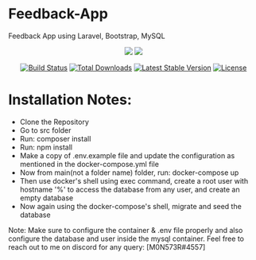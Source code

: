 # Feedback-App
Feedback App using Laravel, Bootstrap, MySQL
<br>
<p align="center"><img src="https://img.shields.io/badge/php-%23777BB4.svg?&style=for-the-badge&logo=php&logoColor=white"/> <img src="https://img.shields.io/badge/laravel%20-%23FF2D20.svg?&style=for-the-badge&logo=laravel&logoColor=white"/></p>

<p align="center">
<a href="https://travis-ci.org/laravel/framework"><img src="https://travis-ci.org/laravel/framework.svg" alt="Build Status"></a>
<a href="https://packagist.org/packages/laravel/framework"><img src="https://poser.pugx.org/laravel/framework/d/total.svg" alt="Total Downloads"></a>
<a href="https://packagist.org/packages/laravel/framework"><img src="https://poser.pugx.org/laravel/framework/v/stable.svg" alt="Latest Stable Version"></a>
<a href="https://packagist.org/packages/laravel/framework"><img src="https://poser.pugx.org/laravel/framework/license.svg" alt="License"></a>
</p>

# Installation Notes:
- Clone the Repository
- Go to src folder
- Run: composer install
- Run: npm install
- Make a copy of .env.example file and update the configuration as mentioned in the docker-compose.yml file
- Now from main(not a folder name) folder, run: docker-compose up
- Then use docker's shell using exec command, create a root user with hostname '%' to access the database from any user, and create an empty database
- Now again using the docker-compose's shell, migrate and seed the database

Note: Make sure to configure the container & .env file properly and also configure the database and user inside the mysql container.
Feel free to reach out to me on discord for any query: [M0N573R#4557]
